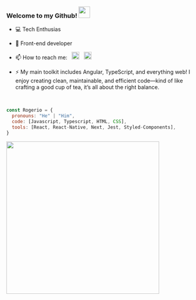 ### Welcome to my Github! <img src="https://raw.githubusercontent.com/iampavangandhi/iampavangandhi/master/gifs/Hi.gif" width="30px">

- 💻 Tech Enthusias
- 🎨 Front-end developer
- 📫 How to reach me: &nbsp;
 <a href="https://www.linkedin.com/in/rogerio-botelho"><img src="https://cdn-icons-png.flaticon.com/512/124/124011.png" width="20"></img></a> &nbsp;
<a href=mailto:rogeriovinicios3001@gmail.com><img src="https://cdn-icons-png.flaticon.com/512/281/281769.png" width="20"></img></a> 

- ⚡ My main toolkit includes Angular, TypeScript, and everything web! I enjoy creating clean, maintainable, and efficient code—kind of like crafting a good cup of tea, it’s all about the right balance.
</br>

```javascript
const Rogerio = {
  pronouns: "He" | "Him",
  code: [Javascript, Typescript, HTML, CSS],
  tools: [React, React-Native, Next, Jest, Styled-Components],
}
```

<img width="400px" align="left" src="https://github-readme-stats.vercel.app/api/top-langs/?username=rogerio3001&hide=html&layout=compact&theme=buefy" />

<!--
  architecture: ["microservices", "Clean Architecture"],
  course: "I am doing the ReactJS, Hooks, Recoil, TDD, Clean Architecture, SOLID (with Rodrigo Manguinho) course focused on React and Typescript"
**Rogerio3001/Rogerio3001** is a ✨ _special_ ✨ repository because its `README.md` (this file) appears on your GitHub profile.
-->
